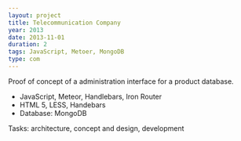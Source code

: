 ```yaml
---
layout: project
title: Telecommunication Company
year: 2013
date: 2013-11-01
duration: 2
tags: JavaScript, Metoer, MongoDB
type: com
---
```


Proof of concept of a administration interface for a product database.

- JavaScript, Meteor, Handlebars, Iron Router
- HTML 5, LESS, Handebars
- Database: MongoDB

Tasks: architecture, concept and design, development